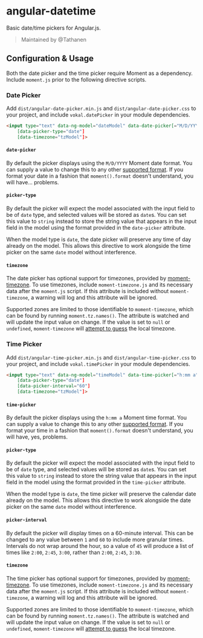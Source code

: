 # angular-datetime

Basic date/time pickers for Angular.js.

> Maintained by @Tathanen

## Configuration & Usage

Both the date picker and the time picker require Moment as a dependency. Include `moment.js` prior to the following directive scripts.

### Date Picker

Add `dist/angular-date-picker.min.js` and `dist/angular-date-picker.css` to your project, and include `vokal.datePicker` in your module dependencies.

```html
<input type="text" data-ng-model="dateModel" data-date-picker[="M/D/YYYY"]
    [data-picker-type="date"]
    [data-timezone="tzModel"]>
```

#### `date-picker`

By default the picker displays using the `M/D/YYYY` Moment date format. You can supply a value to change this to any other [supported format](http://momentjs.com/docs/#/displaying/format/). If you format your date in a fashion that `moment().format` doesn't understand, you will have... problems.

#### `picker-type`

By default the picker will expect the model associated with the input field to be of `date` type, and selected values will be stored as `date`s. You can set this value to `string` instead to store the string value that appears in the input field in the model using the format provided in the `date-picker` attribute.

When the model type is `date`, the date picker will preserve any time of day already on the model. This allows this directive to work alongside the time picker on the same `date` model without interference.

#### `timezone`

The date picker has optional support for timezones, provided by [moment-timezone](http://momentjs.com/timezone/). To use timezones, include `moment-timezone.js` and its necessary data after the `moment.js` script. If this attribute is included without `moment-timezone`, a warning will log and this attribute will be ignored.

Supported zones are limited to those identifiable to `moment-timezone`, which can be found by running `moment.tz.names()`. The attribute is watched and will update the input value on change. If the value is set to `null` or `undefined`, `moment-timezone` will [attempt to guess](http://momentjs.com/timezone/docs/#/using-timezones/guessing-user-timezone/) the local timezone.


### Time Picker

Add `dist/angular-time-picker.min.js` and `dist/angular-time-picker.css` to your project, and include `vokal.timePicker` in your module dependencies.

```html
<input type="text" data-ng-model="timeModel" data-time-picker[="h:mm a"]
    [data-picker-type="date"]
    [data-picker-interval="60"]
    [data-timezone="tzModel"]>
```

#### `time-picker`

By default the picker displays using the `h:mm a` Moment time format. You can supply a value to change this to any other [supported format](http://momentjs.com/docs/#/displaying/format/). If you format your time in a fashion that `moment().format` doesn't understand, you will have, yes, problems.

#### `picker-type`

By default the picker will expect the model associated with the input field to be of `date` type, and selected values will be stored as `date`s. You can set this value to `string` instead to store the string value that appears in the input field in the model using the format provided in the `time-picker` attribute.

When the model type is `date`, the time picker will preserve the calendar date already on the model. This allows this directive to work alongside the date picker on the same `date` model without interference.

#### `picker-interval`

By default the picker will display times on a 60-minute interval. This can be changed to any value between `1` and `60` to include more granular times. Intervals do not wrap around the hour, so a value of `45` will produce a list of times like `2:00`, `2:45`, `3:00`, rather than `2:00`, `2:45`, `3:30`.

#### `timezone`

The time picker has optional support for timezones, provided by [moment-timezone](http://momentjs.com/timezone/). To use timezones, include `moment-timezone.js` and its necessary data after the `moment.js` script. If this attribute is included without `moment-timezone`, a warning will log and this attribute will be ignored.

Supported zones are limited to those identifiable to `moment-timezone`, which can be found by running `moment.tz.names()`. The attribute is watched and will update the input value on change. If the value is set to `null` or `undefined`, `moment-timezone` will [attempt to guess](http://momentjs.com/timezone/docs/#/using-timezones/guessing-user-timezone/) the local timezone.
